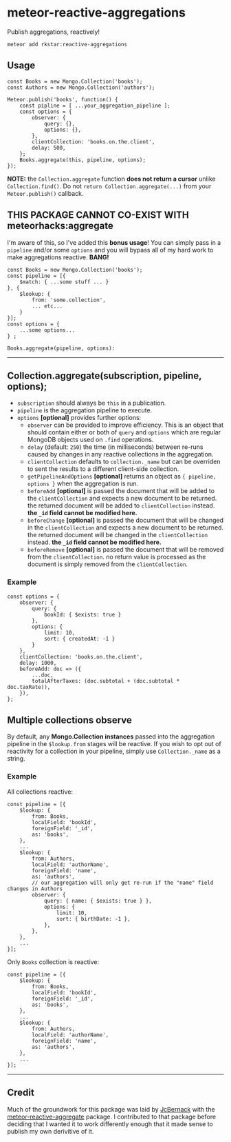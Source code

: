 # meteor-reactive-aggregations

Publish aggregations, reactively!

    meteor add rkstar:reactive-aggregations

## Usage

```
const Books = new Mongo.Collection('books');
const Authors = new Mongo.Collection('authors');

Meteor.publish('books', function() {
    const pipline = [ ...your_aggregation_pipeline ];
    const options = {
        observer: {
            query: {},
            options: {},
        },
        clientCollection: 'books.on.the.client',
        delay: 500,
    };
    Books.aggregate(this, pipeline, options);
});
```

**NOTE:** the `Collection.aggregate` function **does not return a cursor** unlike `Collection.find()`. Do not `return Collection.aggregate(...)` from your `Meteor.publish()` callback.

## THIS PACKAGE CANNOT CO-EXIST WITH meteorhacks:aggregate

I'm aware of this, so I've added this **bonus usage**! You can simply pass in a `pipeline` and/or some `options` and you will bypass all of my hard work to make aggregations reactive. **BANG!**

```
const Books = new Mongo.Collection('books');
const pipeline = [{
    $match: { ...some stuff ... }
}, {
    $lookup: {
        from: 'some.collection',
        ... etc...
    }
}];
const options = {
    ...some options...
} ;

Books.aggregate(pipeline, options):
```

---

## Collection.aggregate(subscription, pipeline, options);

* `subscription` should always be `this` in a publication.
* `pipeline` is the aggregation pipeline to execute.
* `options` **[optional]** provides further options:
  * `observer` can be provided to improve efficiency. This is an object that should contain either or both of `query` and `options` which are regular MongoDB objects used on `.find` operations.
  * `delay` (default: `250`) the time (in milliseconds) between re-runs caused by changes in any reactive collections in the aggregation.
  * `clientCollection` defaults to `collection._name` but can be overriden to sent the results to a different client-side collection.
  * `getPipelineAndOptions` **[optional]** returns an object as `{ pipeline, options }` when the aggregation is run.
  * `beforeAdd` **[optional]** is passed the document that will be added to the `clientCollection` and expects a new document to be returned. the returned document will be added to `clientCollection` instead. **the `_id` field cannot be modified here.**
  * `beforeChange` **[optional]** is passed the document that will be changed in the `clientCollection` and expects a new document to be returned. the returned document will be changed in the `clientCollection` instead. **the `_id` field cannot be modified here.**
  * `beforeRemove` **[optional]** is passed the document that will be removed from the `clientCollection`. no return value is processed as the document is simply removed from the `clientCollection`.

### Example

```
const options = {
    observer: {
        query: {
            bookId: { $exists: true }
        },
        options: {
            limit: 10,
            sort: { createdAt: -1 }
        }
    },
    clientCollection: 'books.on.the.client',
    delay: 1000,
    beforeAdd: doc => ({
        ...doc,
        totalAfterTaxes: (doc.subtotal + (doc.subtotal * doc.taxRate)),
    }),
};
```

## Multiple collections observe

By default, any **Mongo.Collection instances** passed into the aggregation pipeline in the `$lookup.from` stages will be reactive. If you wish to opt out of reactivity for a collection in your pipeline, simply use `Collection._name` as a string.

### Example

All collections reactive:

```
const pipeline = [{
    $lookup: {
        from: Books,
        localField: 'bookId',
        foreignField: '_id',
        as: 'books',
    },
    ...
    $lookup: {
        from: Authors,
        localField: 'authorName',
        foreignField: 'name',
        as: 'authors',
        // our aggregation will only get re-run if the "name" field changes in Authors
        observer: {
            query: { name: { $exists: true } },
            options: {
                limit: 10,
                sort: { birthDate: -1 },
            },
        },
    },
    ...
}];
```

Only `Books` collection is reactive:

```
const pipeline = [{
    $lookup: {
        from: Books,
        localField: 'bookId',
        foreignField: '_id',
        as: 'books',
    },
    ...
    $lookup: {
        from: Authors,
        localField: 'authorName',
        foreignField: 'name',
        as: 'authors',
    },
    ...
}];
```

---

## Credit

Much of the groundwork for this package was laid by [JcBernack](https://github.com/JcBernack) with the [meteor-reactive-aggregate](https://github.com/JcBernack/meteor-reactive-aggregate) package. I contributed to that package before deciding that I wanted it to work differently enough that it made sense to publish my own derivitive of it.

